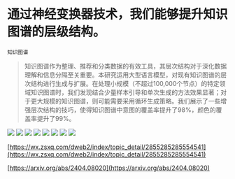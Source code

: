 # 通过神经变换器技术，我们能够提升知识图谱的层级结构。
`知识图谱`
> 知识图谱作为整理、推荐和分类数据的有效工具，其层次结构对于深化数据理解和信息分隔至关重要。本研究运用大型语言模型，对现有知识图谱的层次结构进行生成与扩展。在处理小规模（不超过100,000个节点）的特定领域知识图谱时，我们发现结合少量样本引导和单次生成的方法效果显著；对于更大规模的知识图谱，则可能需要采用循环生成策略。我们展示了一些增强层次结构的技巧，使得知识图谱中意图的覆盖率提升了98%，颜色的覆盖率提升了99%。

![](https://raw.githubusercontent.com/HuggingAGI/HuggingArxiv/main/paper_images/2404.08020/SEOPills-final.png)
![](https://raw.githubusercontent.com/HuggingAGI/HuggingArxiv/main/paper_images/2404.08020/pink.png)
![](https://raw.githubusercontent.com/HuggingAGI/HuggingArxiv/main/paper_images/2404.08020/full_process_final.png)
![](https://raw.githubusercontent.com/HuggingAGI/HuggingArxiv/main/paper_images/2404.08020/cyclical_generation_final.png)
![](https://raw.githubusercontent.com/HuggingAGI/HuggingArxiv/main/paper_images/2404.08020/fail.png)
![](https://raw.githubusercontent.com/HuggingAGI/HuggingArxiv/main/paper_images/2404.08020/one_shot_generation.png)
![](https://raw.githubusercontent.com/HuggingAGI/HuggingArxiv/main/paper_images/2404.08020/beauty_wellness_hier.png)
![](https://raw.githubusercontent.com/HuggingAGI/HuggingArxiv/main/paper_images/2404.08020/news_hier.png)

[https://wx.zsxq.com/dweb2/index/topic_detail/2855285285554541](https://wx.zsxq.com/dweb2/index/topic_detail/2855285285554541)

[https://arxiv.org/abs/2404.08020](https://arxiv.org/abs/2404.08020)